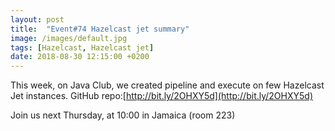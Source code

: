 ```yaml
---
layout: post
title:  "Event#74 Hazelcast jet summary"
image: /images/default.jpg
tags: [Hazelcast, Hazelcast jet]
date: 2018-08-30 12:15:00 +0200
---
```


This week, on Java Club, we created pipeline and execute on few Hazelcast Jet instances. GitHub repo:[http://bit.ly/2OHXY5d](http://bit.ly/2OHXY5d)

Join us next Thursday, at 10:00 in Jamaica (room 223)

